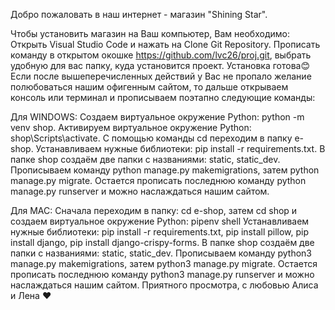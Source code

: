 Добро пожаловать в наш интернет - магазин "Shining Star".

Чтобы установить магазин на Ваш компьютер, Вам необходимо:
Открыть Visual Studio Code и нажать на Clone Git Repository.
Прописать команду в открытом окошке https://github.com/lvc26/proj.git, выбрать удобную для вас папку, куда установится проект.
Установка готова😊
Если после вышеперечисленных действий у Вас не пропало желание полюбоваться нашим офигенным сайтом, то дальше открываем консоль или терминал и прописываем поэтапно следующие команды:

Для WINDOWS:
Создаем виртуальное окружение Python: python -m venv shop.
Активируем виртуальное окружение Python: shop\Scripts\activate.
C помощью команды cd переходим в папку e-shop.
Устанавливаем нужные библиотеки: pip install -r requirements.txt.
В папке shop создаём две папки с названиями: static, static_dev.
Прописываем команду python manage.py makemigrations, затем python manage.py migrate.
Остается прописать последнюю команду python manage.py runserver и можно наслаждаться нашим сайтом.

Для MAC:
Сначала переходим в папку: cd e-shop, затем cd shop и создаем виртуальное окружение Python: pipenv shell
Устанавливаем нужные библиотеки: pip install -r requirements.txt, pip install pillow, pip install django, pip install django-crispy-forms.
В папке shop создаём две папки с названиями: static, static_dev.
Прописываем команду python3 manage.py makemigrations, затем python3 manage.py migrate.
Остается прописать последнюю команду python3 manage.py runserver и можно наслаждаться нашим сайтом.
Приятного просмотра, с любовью Алиса и Лена ❤️
